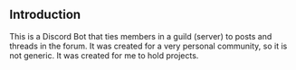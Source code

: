 ## Introduction
This is a Discord Bot that ties members in a guild (server) to posts and threads in the forum. It was created for a very personal community, so it is not generic. It was created for me to hold projects.